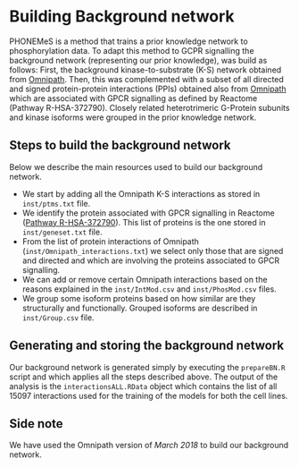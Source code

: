 # Building Background network

PHONEMeS is a method that trains a prior knowledge network to phosphorylation data. To adapt this method to GCPR signalling the background network (representing our prior knowledge), was build as follows: First, the background kinase-to-substrate (K-S) network obtained from [Omnipath](http://omnipathdb.org/). Then, this was complemented with a subset of all directed and signed protein-protein interactions (PPIs) obtained also from [Omnipath](http://omnipathdb.org/) which are associated with GPCR signalling as defined by Reactome (Pathway R-HSA-372790). Closely related heterotrimeric G-Protein subunits and kinase isoforms were grouped in the prior knowledge network.

## Steps to build the background network

Below we describe the main resources used to build our background network.

+ We start by adding all the Omnipath K-S interactions as stored in `inst/ptms.txt` file.
+ We identify the protein associated with GPCR signalling in Reactome ([Pathway R-HSA-372790]((http://software.broadinstitute.org/gsea/msigdb/cards/REACTOME_GPCR_DOWNSTREAM_SIGNALING))). This list of proteins is the one stored in `inst/geneset.txt` file.
+ From the list of protein interactions of Omnipath (`inst/Omnipath_interactions.txt`) we select only those that are signed and directed and which are involving the proteins associated to GPCR signalling.
+ We can add or remove certain Omnipath interactions based on the reasons explained in the `inst/IntMod.csv` and `inst/PhosMod.csv` files.
+ We group some isoform proteins based on how similar are they structurally and functionally. Grouped isoforms are described in `inst/Group.csv` file.

## Generating and storing the background network

Our background network is generated simply by executing the `prepareBN.R` script and which applies all the steps described above. The output of the analysis is the `interactionsALL.RData` object which contains the list of all 15097 interactions used for the training of the models for both the cell lines.

## Side note

We have used the Omnipath version of *March 2018* to build our background network.
